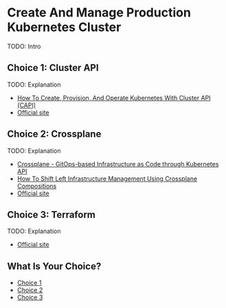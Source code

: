 # Create And Manage Production Kubernetes Cluster

TODO: Intro

## Choice 1: Cluster API

TODO: Explanation

* [How To Create, Provision, And Operate Kubernetes With Cluster API (CAPI)](https://youtu.be/8yUDUhZ6ako)
* [Official site](https://cluster-api.sigs.k8s.io/)

## Choice 2: Crossplane

TODO: Explanation

* [Crossplane - GitOps-based Infrastructure as Code through Kubernetes API](https://youtu.be/n8KjVmuHm7A)
* [How To Shift Left Infrastructure Management Using Crossplane Compositions](https://youtu.be/AtbS1u2j7po)
* [Official site](https://crossplane.io)

## Choice 3: Terraform

TODO: Explanation

* [Official site](https://terraform.io)

## What Is Your Choice?

* [Choice 1](cluster-api.md)
* [Choice 2](crossplane.md)
* [Choice 3](terraform.md)